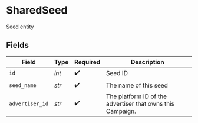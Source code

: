 # SharedSeed

Seed entity


## Fields

| Field                                                      | Type                                                       | Required                                                   | Description                                                |
| ---------------------------------------------------------- | ---------------------------------------------------------- | ---------------------------------------------------------- | ---------------------------------------------------------- |
| `id`                                                       | *int*                                                      | :heavy_check_mark:                                         | Seed ID                                                    |
| `seed_name`                                                | *str*                                                      | :heavy_check_mark:                                         | The name of this seed                                      |
| `advertiser_id`                                            | *str*                                                      | :heavy_check_mark:                                         | The platform ID of the advertiser that owns this Campaign. |